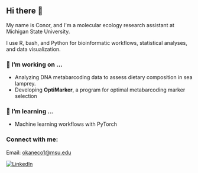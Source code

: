 ## Hi there 👋

My name is Conor, and I'm a molecular ecology research assistant at Michigan State University.

I use R, bash, and Python for bioinformatic workflows, statistical analyses, and data visualization.

### 🔭 I’m working on ...
- Analyzing DNA metabarcoding data to assess dietary composition in sea lamprey.
- Developing **OptiMarker**, a program for optimal metabarcoding marker selection

### 🌱 I’m learning ...
- Machine learning workflows with PyTorch

### Connect with me:
Email: okaneco1@msu.edu
<div display="flex">
  <a href="https://www.linkedin.com/in/conor-o-kane-699660160/">
    <img src="https://img.shields.io/badge/linkedin-%230077B5.svg?style=for-the-badge&logo=linkedin&logoColor=white", alt="LinkedIn"/>
  
<!--
**okaneco1/okaneco1** is a ✨ _special_ ✨ repository because its `README.md` (this file) appears on your GitHub profile.

Here are some ideas to get you started:

- 🔭 I’m currently working on ...
- 🌱 I’m currently learning ...
- 👯 I’m looking to collaborate on ...
- 🤔 I’m looking for help with ...
- 💬 Ask me about ...
- 📫 How to reach me: ...
- 😄 Pronouns: ...
- ⚡ Fun fact: ...
-->
